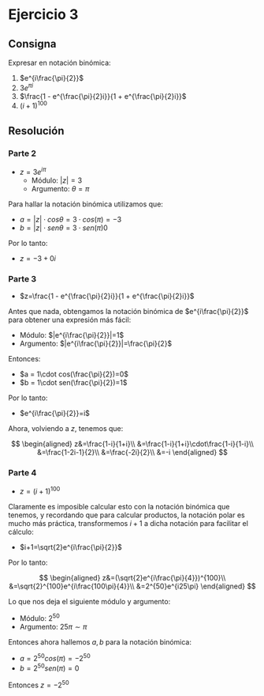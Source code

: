 # Ejercicio 3

## Consigna

Expresar en notación binómica:

1. $e^{i\frac{\pi}{2}}$
2. $3e^{\pi i}$
3. $\frac{1 - e^{\frac{\pi}{2}i}}{1 + e^{\frac{\pi}{2}i}}$
4. $(i + 1)^{100}$

## Resolución

### Parte 2

- $z=3e^{i\pi}$
    - Módulo: $|z|=3$
    - Argumento: $\theta=\pi$

Para hallar la notación binómica utilizamos que:

- $a=|z|\cdot cos\theta = 3\cdot cos(\pi)=-3$
- $b=|z|\cdot sen\theta = 3\cdot sen(\pi)0$

Por lo tanto:

- $z=-3+0i$

### Parte 3

- $z=\frac{1 - e^{\frac{\pi}{2}i}}{1 + e^{\frac{\pi}{2}i}}$

Antes que nada, obtengamos la notación binómica de $e^{i\frac{\pi}{2}}$ para obtener una expresión más fácil:

- Módulo: $|e^{i\frac{\pi}{2}}|=1$
- Argumento: $|e^{i\frac{\pi}{2}}|=\frac{\pi}{2}$

Entonces:

- $a = 1\cdot cos(\frac{\pi}{2})=0$
- $b = 1\cdot sen(\frac{\pi}{2})=1$

Por lo tanto:

- $e^{i\frac{\pi}{2}}=i$

Ahora, volviendo a $z$, tenemos que:

$$
\begin{aligned}
z&=\frac{1-i}{1+i}\\
&=\frac{1-i}{1+i}\cdot\frac{1-i}{1-i}\\
&=\frac{1-2i-1}{2}\\
&=\frac{-2i}{2}\\
&=-i
\end{aligned}
$$

### Parte 4

- $z=(i + 1)^{100}$

Claramente es imposible calcular esto con la notación binómica que tenemos, y recordando que para calcular productos, la notación polar es mucho más práctica, transformemos $i+1$ a dicha notación para facilitar el cálculo:

- $i+1=\sqrt{2}e^{i\frac{\pi}{2}}$

Por lo tanto:

$$
\begin{aligned}
z&=(\sqrt{2}e^{i\frac{\pi}{4}})^{100}\\
&=\sqrt{2}^{100}e^{i\frac{100\pi}{4}}\\
&=2^{50}e^{i25\pi}
\end{aligned}
$$

Lo que nos deja el siguiente módulo y argumento:

- Módulo: $2^{50}$
- Argumento: $25\pi\sim\pi$

Entonces ahora hallemos $a,b$ para la notación binómica:

- $a=2^{50}cos(\pi)=-2^{50}$
- $b=2^{50}sen(\pi)=0$

Entonces $z=-2^{50}$